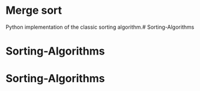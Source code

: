# Merge sort

Python implementation of the classic sorting algorithm.# Sorting-Algorithms
# Sorting-Algorithms
# Sorting-Algorithms
